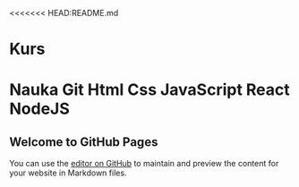 <<<<<<< HEAD:README.md
# Kurs
Nauka Git Html Css JavaScript React NodeJS
=======
## Welcome to GitHub Pages

You can use the [editor on GitHub](https://github.com/hubertcwynar/Kurs/edit/master/README.md) to maintain and preview the content for your website in Markdown files.


